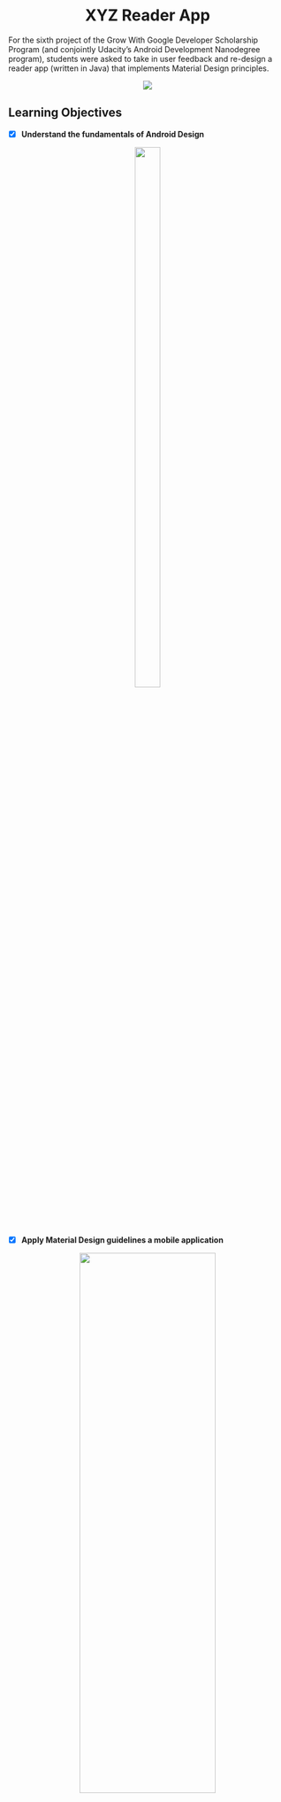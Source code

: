 <h1 align="center">XYZ Reader App</h1>

For the sixth project of the Grow With Google Developer Scholarship Program (and conjointly Udacity’s Android Development Nanodegree program), students were asked to take in user feedback and re-design a reader app (written in Java) that implements Material Design principles.


<p align="center">
  <img src="https://ucarecdn.com/d6a681d2-d6fb-44de-985c-f284058af643/" >
</p>

## Learning Objectives

- [x] <b>Understand the fundamentals of Android Design</b>
<p align="center">
  <img src="https://ucarecdn.com/cc0ab7fa-80e3-4d2a-bd93-35227eac651c/" width="30%" height="50%" >
</p>

- [x] <b>Apply Material Design guidelines a mobile application </b>
  
<p align="center">
  <img src="https://ucarecdn.com/8947113a-f5c9-4121-93ad-2eeba8b003e1/" width="70%" height="50%" >
</p>

- [x] <b>Separate an interface into surfaces </b>

<p align="center">
  <img src="https://ucarecdn.com/73d59dfc-b727-41c1-ad5d-4ad5cd33813d/" width="50%" height="70%" >
</p>

- [x] <b>Effectively use transitions and motions</b>
<p align="center">
  <img src="https://ucarecdn.com/b4b89797-ddc8-4726-b3f8-6b81f70f9e6d/" width="30%" height="50%" >
</p>


## Versioning and Dependencies 

<b>Target SDK Version:</b> 27
<b>Minimum SDK Version:</b> 21

<b>Libraries: </b>
- com.android.support:design:27.1.1
- com.android.support:support-v4:27.1.1
- com.android.support:support-v13:27.1.1
- com.android.support:appcompat-v7:27.1.1 
- com.android.support:palette-v7:27.1.1
- com.android.support:recyclerview-v7:27.1.1
- com.android.support:cardview-v7:27.1.1
- com.squareup.okhttp3:okhttp:3.10.0
- libs/volley.jar

<b>App/Build Repositories: </b>

- MavenCentral 
- jCenter
- Google

<b>Android Studio Version:</b> 3.1.2 (Stable Release)
